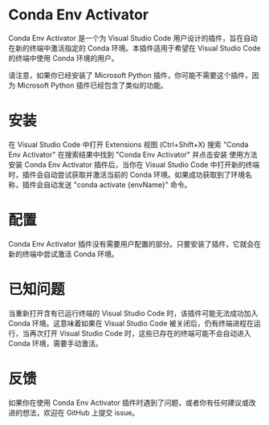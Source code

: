 # Conda Env Activator

Conda Env Activator 是一个为 Visual Studio Code 用户设计的插件，旨在自动在新的终端中激活指定的 Conda 环境。本插件适用于希望在 Visual Studio Code 的终端中使用 Conda 环境的用户。

请注意，如果你已经安装了 Microsoft Python 插件，你可能不需要这个插件，因为 Microsoft Python 插件已经包含了类似的功能。

# 安装

在 Visual Studio Code 中打开 Extensions 视图 (Ctrl+Shift+X)
搜索 "Conda Env Activator"
在搜索结果中找到 "Conda Env Activator" 并点击安装
使用方法
安装 Conda Env Activator 插件后，当你在 Visual Studio Code 中打开新的终端时，插件会自动尝试获取并激活当前的 Conda 环境。如果成功获取到了环境名称，插件会自动发送 "conda activate {envName}" 命令。

# 配置

Conda Env Activator 插件没有需要用户配置的部分。只要安装了插件，它就会在新的终端中尝试激活 Conda 环境。

# 已知问题

当重新打开含有已运行终端的 Visual Studio Code 时，该插件可能无法成功加入 Conda 环境。这意味着如果在 Visual Studio Code 被关闭后，仍有终端进程在运行，当再次打开 Visual Studio Code 时，这些已存在的终端可能不会自动进入 Conda 环境，需要手动激活。

# 反馈

如果你在使用 Conda Env Activator 插件时遇到了问题，或者你有任何建议或改进的想法，欢迎在 GitHub 上提交 issue。
